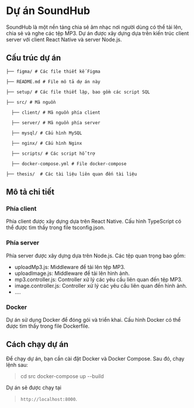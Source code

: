 
# Dự án SoundHub

SoundHub là một nền tảng chia sẻ âm nhạc nơi người dùng có thể tải lên, chia sẻ và nghe các tệp MP3. Dự án được xây dựng dựa trên kiến trúc client server với client React Native và server Node.js.

## Cấu trúc dự án

```
├── figma/ # Các file thiết kế Figma

├── README.md # File mô tả dự án này

├── setup/ # Các file thiết lập, bao gồm các script SQL

├── src/ # Mã nguồn

  ├── client/ # Mã nguồn phía client

  ├── server/ # Mã nguồn phía server

  ├── mysql/ # Cấu hình MySQL

  ├── nginx/ # Cấu hình Nginx

  ├── scripts/ # Các script hỗ trợ

  ├── docker-compose.yml # File docker-compose

├── thesis/  # Các tài liệu liên quan đến tài liệu
```
## Mô tả chi tiết

### Phía client

Phía client được xây dựng dựa trên React Native. Cấu hình TypeScript có thể được tìm thấy trong file tsconfig.json.

### Phía server

Phía server được xây dựng dựa trên Node.js. Các tệp quan trọng bao gồm:

-   uploadMp3.js: Middleware để tải lên tệp MP3.
-   uploadImage.js: Middleware để tải lên hình ảnh.
-   mp3.controller.js: Controller xử lý các yêu cầu liên quan đến tệp MP3.
-   image.controller.js: Controller xử lý các yêu cầu liên quan đến hình ảnh.
- ....

### Docker

Dự án sử dụng Docker để đóng gói và triển khai. Cấu hình Docker có thể được tìm thấy trong file  Dockerfile.

## Cách chạy dự án

Để chạy dự án, bạn cần cài đặt Docker và Docker Compose. Sau đó, chạy lệnh sau:
> cd src
> docker-compose  up --build

Dự án sẽ được chạy tại  
>`http://localhost:8000`.